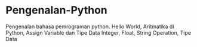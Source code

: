 # Pengenalan-Python
Pengenalan bahasa pemrograman python. 
Hello World,
Aritmatika di Python,
Assign Variable dan Tipe Data Integer, Float,
String Operation,
Tipe Data
